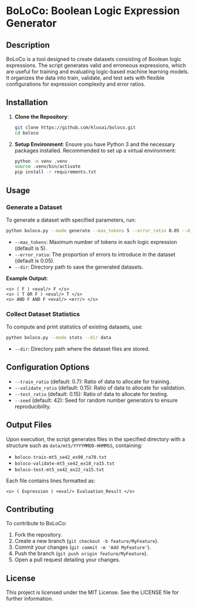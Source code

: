 # BoLoCo: Boolean Logic Expression Generator

## Description
BoLoCo is a tool designed to create datasets consisting of Boolean logic expressions. The script generates valid and erroneous expressions, which are useful for training and evaluating logic-based machine learning models. It organizes the data into train, validate, and test sets with flexible configurations for expression complexity and error ratios.

## Installation
1. **Clone the Repository**:
   ```bash
   git clone https://github.com/klusai/boloco.git
   cd boloco
   ```

2. **Setup Environment**:
   Ensure you have Python 3 and the necessary packages installed. Recommended to set up a virtual environment:
   ```bash
   python -m venv .venv
   source .venv/bin/activate
   pip install -r requirements.txt
   ```

## Usage

### Generate a Dataset
To generate a dataset with specified parameters, run:
```bash
python boloco.py --mode generate --max_tokens 5 --error_ratio 0.05 --dir data
```

- `--max_tokens`: Maximum number of tokens in each logic expression (default is 5).
- `--error_ratio`: The proportion of errors to introduce in the dataset (default is 0.05).
- `--dir`: Directory path to save the generated datasets.

**Example Output:**
```plaintext
<s> ( F ) <eval/> F </s>
<s> ( T OR F ) <eval/> T </s>
<s> AND F AND F <eval/> <err/> </s>
```

### Collect Dataset Statistics
To compute and print statistics of existing datasets, use:
```bash
python boloco.py --mode stats --dir data
```
- `--dir`: Directory path where the dataset files are stored.

## Configuration Options
- `--train_ratio` (default: 0.7): Ratio of data to allocate for training.
- `--validate_ratio` (default: 0.15): Ratio of data to allocate for validation.
- `--test_ratio` (default: 0.15): Ratio of data to allocate for testing.
- `--seed` (default: 42): Seed for random number generators to ensure reproducibility.

## Output Files
Upon execution, the script generates files in the specified directory with a structure such as `data/mt5/YYYYMMDD-HHMMSS`, containing:
- `boloco-train-mt5_se42_ex90_ra70.txt`
- `boloco-validate-mt5_se42_ex18_ra15.txt`
- `boloco-test-mt5_se42_ex22_ra15.txt`

Each file contains lines formatted as:
```
<s> ( Expression ) <eval/> Evaluation_Result </s>
```

## Contributing
To contribute to BoLoCo:
1. Fork the repository.
2. Create a new branch (`git checkout -b feature/MyFeature`).
3. Commit your changes (`git commit -m 'Add MyFeature'`).
4. Push the branch (`git push origin feature/MyFeature`).
5. Open a pull request detailing your changes.

## License
This project is licensed under the MIT License. See the LICENSE file for further information.